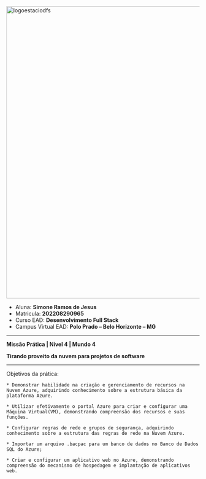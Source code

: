 


<img width="762" alt="logoestaciodfs" src="https://user-images.githubusercontent.com/104142117/204535322-571ae0a5-b475-4441-83b2-06ba02d9930d.png">


- Aluna: **Simone Ramos de Jesus**
- Matricula: **202208290965**
- Curso EAD: **Desenvolvimento Full Stack**
- Campus Virtual EAD: **Polo Prado – Belo Horizonte – MG**  


---

**Missão Prática | Nível 4 | Mundo 4**


**Tirando proveito da nuvem para projetos de software**

---

Objetivos da prática:

  	* Demonstrar habilidade na criação e gerenciamento de recursos na Nuvem Azure, adquirindo conhecimento sobre a estrutura básica da plataforma Azure.

	* Utilizar efetivamente o portal Azure para criar e configurar uma Máquina Virtual(VM), demonstrando compreensão dos recursos e suas funções.

	* Configurar regras de rede e grupos de segurança, adquirindo conhecimento sobre a estrutura das regras de rede na Nuvem Azure.

	* Importar um arquivo .bacpac para um banco de dados no Banco de Dados SQL do Azure;

	* Criar e configurar um aplicativo web no Azure, demonstrando compreensão do mecanismo de hospedagem e implantação de aplicativos web.
